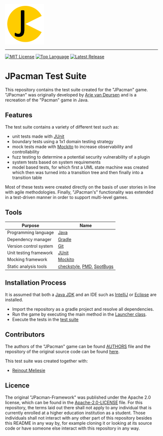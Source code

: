 <img src=img/jpacman_logo.png alt="The Green Thumb Logo" width="129" height="133">

--------------------------------------------------------------------------------
[![MIT License](https://img.shields.io/badge/license-Apache_2.0-green.svg)](https://github.com/johanneshagspiel/jpacman-test-suite/Apache-2.0-LICENSE.txt)
[![Top Language](https://img.shields.io/github/languages/top/johanneshagspiel/jpacman-test-suite)](https://github.com/johanneshagspiel/jpacman-test-suite)
[![Latest Release](https://img.shields.io/github/v/release/johanneshagspiel/jpacman-test-suite)](https://github.com/johanneshagspiel/jpacman-test-suite/releases/)

# JPacman Test Suite

This repository contains the test suite created for the "JPacman" game. "JPacman" was originally developed by [Arie van Deursen](https://github.com/avandeursen) and is a recreation of the "Pacman" game in Java.

## Features

The test suite contains a variety of different test such as:

- unit tests made with [JUnit](https://junit.org/junit5/)
- boundary tests using a 1x1 domain testing strategy
- mock tests made with [Mockito](https://site.mockito.org/) to increase observability and controllability
- fuzz testing to determine a potential security vulnerability of a plugin
- system tests based on system requirements
- model based tests, for which first a UML state machine was created which then was turned into a transition tree and then finally into a transition table

Most of these tests were created directly on the basis of user stories in line with agile methodologies. Finally, "JPacman's" functionality was extended in a test-driven manner in order to support multi-level games.

## Tools

| Purpose                | Name                                                                                                                     |
|------------------------|--------------------------------------------------------------------------------------------------------------------------|
| Programming language   | [Java](https://openjdk.org/)                                                                                             |
| Dependency manager     | [Gradle]()                                                                                                               |
| Version control system | [Git](https://git-scm.com/)                                                                                              |
| Unit testing framework | [JUnit](https://junit.org/junit5/)                                                                                       |
| Mocking framework      | [Mockito](https://site.mockito.org/)                                                                                     |
| Static analysis tools  | [checkstyle](https://checkstyle.sourceforge.io/), [PMD](https://pmd.github.io/), [SpotBugs](https://spotbugs.github.io/) |


## Installation Process

It is assumed that both a [Java JDK](https://openjdk.org/) and an IDE such as [IntelliJ](https://www.jetbrains.com/idea/) or [Eclipse](https://www.eclipse.org/ide/) are installed.

- Import the repository as a gradle project and resolve all dependencies.
- Run the game by executing the main method in the [Launcher class](src/main/java/nl/tudelft/jpacman/Launcher.java).
- Execute the tests in the [test suite](src/test/java/nl/tudelft/jpacman)

## Contributors

The authors of the "JPacman" game can be found [AUTHORS](AUTHORS.md) file and the repository of the original source code can be found [here](https://github.com/SERG-Delft/jpacman-framework).

This test suite was created together with:

- [Reinout Meliesie](https://github.com/Zedfrigg)

## Licence

The original "JPacman-Framework" was published under the Apache 2.0 license, which can be found in the [Apache-2.0-LICENSE](https://github.com/johanneshagspiel/jpacman-test-suite/tree/master/Apache-2.0-LICENSE.txt) file. For this repository, the terms laid out there shall not apply to any individual that is currently enrolled at a higher education institution as a student. Those individuals shall not interact with any other part of this repository besides this README in any way by, for example cloning it or looking at its source code or have someone else interact with this repository in any way.
